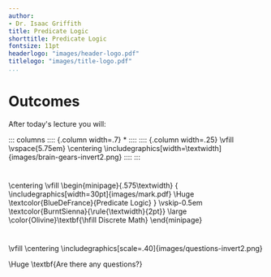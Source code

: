 ```yaml
---
author:
- Dr. Isaac Griffith
title: Predicate Logic
shorttitle: Predicate Logic
fontsize: 11pt
headerlogo: "images/header-logo.pdf"
titlelogo: "images/title-logo.pdf"
...
```


# Outcomes

After today's lecture you will:

::: columns
:::: {.column width=.7}
*
::::
:::: {.column width=.25}
\vfill
\vspace{5.75em}
\centering
\includegraphics[width=\textwidth]{images/brain-gears-invert2.png}
::::
:::

#

\centering
\vfill
\begin{minipage}{.575\textwidth}
{
\includegraphics[width=30pt]{images/mark.pdf}
\Huge \textcolor{BlueDeFrance}{Predicate Logic}
}
\vskip-0.5em
\textcolor{BurntSienna}{\rule{\textwidth}{2pt}}
\large \color{Olivine}\textbf{\hfill Discrete Math}
\end{minipage}

#

\vfill
\centering
\includegraphics[scale=.40]{images/questions-invert2.png}

\Huge \textbf{Are there any questions?}
